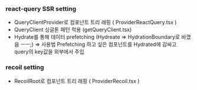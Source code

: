 
### react-query SSR setting 

- QueryClientProvider로 컴포넌트 트리 래핑 ( ProviderReactQuery.tsx )
- QueryClient 싱글톤 패턴 적용 (getQueryClient.tsx)
- Hydrate를 통해 데이터 prefetching (Hydreate => HydrationBoundary로 바꼈음 ㅡㅡ;)
=> 사용법  Prefetching 하고 싶은 컴포넌트를 Hydrated에 감싸고 query의 key값을 외부에서 주입 

### recoil setting
- RecoilRoot로 컴포넌트 트리 래핑 ( ProviderRecoil.tsx )


